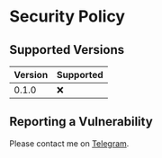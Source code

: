 # Security Policy

## Supported Versions

| Version | Supported |
| ------- | --------- |
| 0.1.0   | :x:       |

## Reporting a Vulnerability

Please contact me on [Telegram](https://t.me/MaximMaximSCZ "MaximMaximSCZ").
